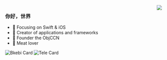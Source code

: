 <!--### Hi there 👋
-->
<!--
**owwkmidream/owwkmidream** is a ✨ _special_ ✨ repository because its `README.md` (this file) appears on your GitHub profile.

Here are some ideas to get you started:

- 🔭 I’m currently working on ...
- 🌱 I’m currently learning ...
- 👯 I’m looking to collaborate on ...
- 🤔 I’m looking for help with ...
- 💬 Ask me about ...
- 📫 How to reach me: ...
- 😄 Pronouns: ...
- ⚡ Fun fact: ...
-->
<img align="right" src="https://github-readme-stats.vercel.app/api?username=owwkmidream&show_icons=true&theme=dracula">

### 你好，世界 
- :orange_book: Focusing on Swift & iOS
- :hammer: Creator of applications and frameworks
- :ram: Founder the ObjCCN
- :meat_on_bone: Meat lover

![Bkebi Card](https://github-readme-stats.vercel.app/api/pin/?username=owwkmidream&repo=Bkebi-GC-Release) ![Tele Card](https://github-readme-stats.vercel.app/api/pin/?username=owwkmidream&repo=Genshin_Impact_Teleport)
